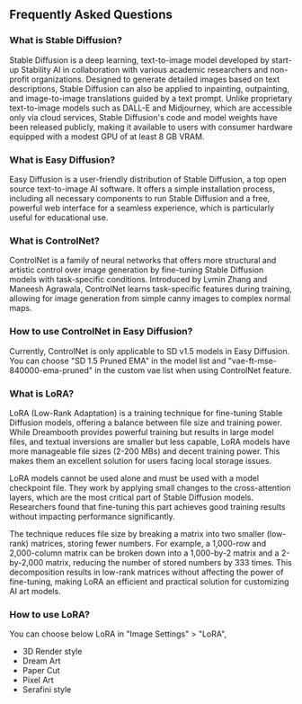 ## Frequently Asked Questions

### What is Stable Diffusion?
Stable Diffusion is a deep learning, text-to-image model developed by start-up Stability AI in collaboration with various academic researchers and non-profit organizations. Designed to generate detailed images based on text descriptions, Stable Diffusion can also be applied to inpainting, outpainting, and image-to-image translations guided by a text prompt. Unlike proprietary text-to-image models such as DALL-E and Midjourney, which are accessible only via cloud services, Stable Diffusion's code and model weights have been released publicly, making it available to users with consumer hardware equipped with a modest GPU of at least 8 GB VRAM.

### What is Easy Diffusion?
Easy Diffusion is a user-friendly distribution of Stable Diffusion, a top open source text-to-image AI software. It offers a simple installation process, including all necessary components to run Stable Diffusion and a free, powerful web interface for a seamless experience, which is particularly useful for educational use.

### What is ControlNet?
ControlNet is a family of neural networks that offers more structural and artistic control over image generation by fine-tuning Stable Diffusion models with task-specific conditions. Introduced by Lvmin Zhang and Maneesh Agrawala, ControlNet learns task-specific features during training, allowing for image generation from simple canny images to complex normal maps.

### How to use ControlNet in Easy Diffusion?
Currently, ControlNet is only applicable to SD v1.5 models in Easy Diffusion. You can choose "SD 1.5 Pruned EMA" in the model list and "vae-ft-mse-840000-ema-pruned" in the custom vae list when using ControlNet feature.

### What is LoRA?
LoRA (Low-Rank Adaptation) is a training technique for fine-tuning Stable Diffusion models, offering a balance between file size and training power. While Dreambooth provides powerful training but results in large model files, and textual inversions are smaller but less capable, LoRA models have more manageable file sizes (2-200 MBs) and decent training power. This makes them an excellent solution for users facing local storage issues.

LoRA models cannot be used alone and must be used with a model checkpoint file. They work by applying small changes to the cross-attention layers, which are the most critical part of Stable Diffusion models. Researchers found that fine-tuning this part achieves good training results without impacting performance significantly.

The technique reduces file size by breaking a matrix into two smaller (low-rank) matrices, storing fewer numbers. For example, a 1,000-row and 2,000-column matrix can be broken down into a 1,000-by-2 matrix and a 2-by-2,000 matrix, reducing the number of stored numbers by 333 times. This decomposition results in low-rank matrices without affecting the power of fine-tuning, making LoRA an efficient and practical solution for customizing AI art models.

### How to use LoRA?
You can choose below LoRA in "Image Settings" > "LoRA",
- 3D Render style
- Dream Art
- Paper Cut
- Pixel Art
- Serafini style